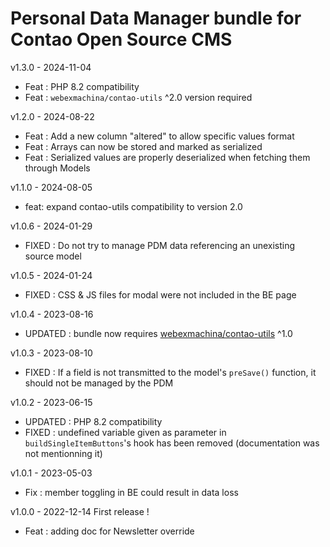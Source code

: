 Personal Data Manager bundle for Contao Open Source CMS
======================

v1.3.0 - 2024-11-04
- Feat : PHP 8.2 compatibility
- Feat : `webexmachina/contao-utils` ^2.0 version required

v1.2.0 - 2024-08-22
- Feat : Add a new column "altered" to allow specific values format
- Feat : Arrays can now be stored and marked as serialized
- Feat : Serialized values are properly deserialized when fetching them through Models

v1.1.0 - 2024-08-05
- feat: expand contao-utils compatibility to version 2.0

v1.0.6 - 2024-01-29
- FIXED : Do not try to manage PDM data referencing an unexisting source model

v1.0.5 - 2024-01-24
- FIXED : CSS & JS files for modal were not included in the BE page

v1.0.4 - 2023-08-16
- UPDATED : bundle now requires [webexmachina/contao-utils](https://github.com/Web-Ex-Machina/contao-utils) ^1.0

v1.0.3 - 2023-08-10
- FIXED : If a field is not transmitted to the model's `preSave()` function, it should not be managed by the PDM

v1.0.2 - 2023-06-15
- UPDATED : PHP 8.2 compatibility
- FIXED : undefined variable given as parameter in `buildSingleItemButtons`'s hook has been removed (documentation was not mentionning it)

v1.0.1 - 2023-05-03
- Fix : member toggling in BE could result in data loss

v1.0.0 - 2022-12-14
First release !

- Feat : adding doc for Newsletter override